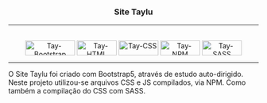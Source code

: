<h3 align="center">Site Taylu</h3>
<hr>

<div style="display:inline_block" align="center"><br>
 <img align="center" alt="Tay-Bootstrap" height="30" width="100" src="https://img.shields.io/badge/Bootstrap-563D7C?style=for-the-badge&logo=bootstrap&logoColor=white">
 <img align="center" alt="Tay-HTML" height="30" width="80" src="https://img.shields.io/badge/HTML5-E34F26?style=for-the-badge&logo=html5&logoColor=white">
 <img align="center" alt="Tay-CSS" height="30" width="80" src="https://img.shields.io/badge/CSS3-1572B6?style=for-the-badge&logo=css3&logoColor=white">
 <img align="center" alt="Tay-NPM" height="30" width="80" src="https://img.shields.io/badge/npm-CB3837?style=for-the-badge&logo=npm&logoColor=white">
 <img align="center" alt="Tay-SASS" height="30" width="80" src="https://img.shields.io/badge/Sass-CC6699?style=for-the-badge&logo=sass&logoColor=white">
 <hr>
</div>

<p>O Site Taylu foi criado com Bootstrap5, através de estudo auto-dirigido. Neste projeto utilizou-se arquivos CSS e JS compilados, via NPM. Como também a compilação do CSS com SASS.</p>
